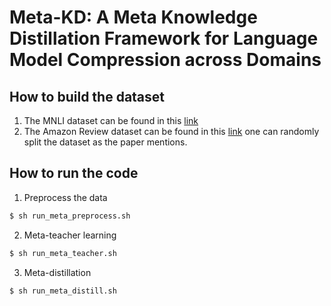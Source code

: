 # Meta-KD: A Meta Knowledge Distillation Framework for Language Model Compression across Domains


## How to build the dataset
1. The MNLI dataset can be found in this [link](https://cims.nyu.edu/~sbowman/multinli/) 
2. The Amazon Review dataset can be found in this [link](https://www.cs.jhu.edu/~mdredze/datasets/sentiment/index2.html)
one can randomly split the dataset as the paper mentions.


## How to run the code
1. Preprocess the data
```bash
$ sh run_meta_preprocess.sh
```

2. Meta-teacher learning
```bash
$ sh run_meta_teacher.sh
```

3. Meta-distillation
```bash
$ sh run_meta_distill.sh
```